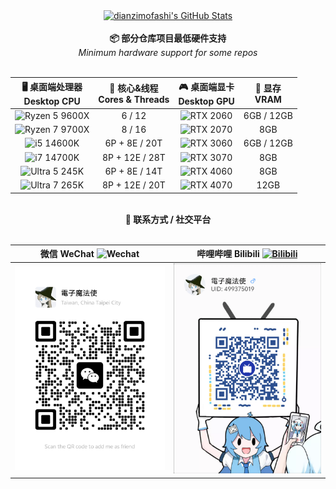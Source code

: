 
<div align="center">
  <a href="https://github.com/dianzimofashi">
    <img src="https://github-readme-stats.zohan.tech/api?username=dianzimofashi&show_icons=true&hide=contribs,prs&include_all_commits=true&bg_color=30,fcb590,e46454&title_color=fff&text_color=fff&icon_color=fff" alt="dianzimofashi's GitHub Stats" />
  </a>
</div>

<br/>

<div align="center">
  <strong>📦 部分仓库项目最低硬件支持</strong><br/>
  <em>Minimum hardware support for some repos</em>
</div>

<br/>

<div align="center">

|  🖥️ 桌面端处理器 <br/> Desktop CPU  |  🔧 核心&线程 <br/> Cores & Threads  |  🎮 桌面端显卡 <br/> Desktop GPU  |  💾 显存 <br/> VRAM  |
|:-----:|:-----:|:-----:|:-----:|
| ![Ryzen 5 9600X](https://img.shields.io/badge/AMD-Ryzen%205%209600X-ED1C24?logo=amd&logoColor=white) | 6 / 12 | ![RTX 2060](https://img.shields.io/badge/NVIDIA-RTX%202060-76B900?logo=nvidia&logoColor=white) | 6GB / 12GB |
| ![Ryzen 7 9700X](https://img.shields.io/badge/AMD-Ryzen%207%209700X-ED1C24?logo=amd&logoColor=white) | 8 / 16 | ![RTX 2070](https://img.shields.io/badge/NVIDIA-RTX%202070-76B900?logo=nvidia&logoColor=white) | 8GB |
| ![i5 14600K](https://img.shields.io/badge/Intel-Core%20i5%2014600K-0071C5?logo=intel&logoColor=white) | 6P + 8E / 20T | ![RTX 3060](https://img.shields.io/badge/NVIDIA-RTX%203060-76B900?logo=nvidia&logoColor=white) | 6GB / 12GB |
| ![i7 14700K](https://img.shields.io/badge/Intel-Core%20i7%2014700K-0071C5?logo=intel&logoColor=white) | 8P + 12E / 28T | ![RTX 3070](https://img.shields.io/badge/NVIDIA-RTX%203070-76B900?logo=nvidia&logoColor=white) | 8GB |
| ![Ultra 5 245K](https://img.shields.io/badge/Intel-Core%20Ultra%205%20245K-0071C5?logo=intel&logoColor=white) | 6P + 8E / 14T | ![RTX 4060](https://img.shields.io/badge/NVIDIA-RTX%204060-76B900?logo=nvidia&logoColor=white) | 8GB |
| ![Ultra 7 265K](https://img.shields.io/badge/Intel-Core%20Ultra%207%20265K-0071C5?logo=intel&logoColor=white) | 8P + 12E / 20T | ![RTX 4070](https://img.shields.io/badge/NVIDIA-RTX%204070-76B900?logo=nvidia&logoColor=white) | 12GB |

</div>

<br/>

<div align="center">
  <strong>🔗 联系方式 / 社交平台</strong>
</div>

<br/>

<div align="center">

| 微信 WeChat ![Wechat](https://img.shields.io/badge/WeChat-7BB32E?logo=wechat&logoColor=white) | 哔哩哔哩 Bilibili [![Bilibili](https://img.shields.io/badge/Bilibili-00A1D6?logo=bilibili&logoColor=white)](https://space.bilibili.com/499375019?spm_id_from=333.337.0.0)|
|:----:|:----:|
|<img src="https://github.com/dianzimofashi/dianzimofashi/blob/main/resx/WeChat_leave_a_message.png" width="300"/> |<img src="https://github.com/dianzimofashi/dianzimofashi/blob/main/resx/Bilibili_channel.png" width="300"/> |

</div>

